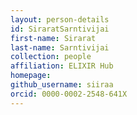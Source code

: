 ```yaml
---
layout: person-details
id: SiraratSarntivijai
first-name: Sirarat
last-name: Sarntivijai
collection: people
affiliation: ELIXIR Hub
homepage:
github_username: siiraa
orcid: 0000-0002-2548-641X
---
```

